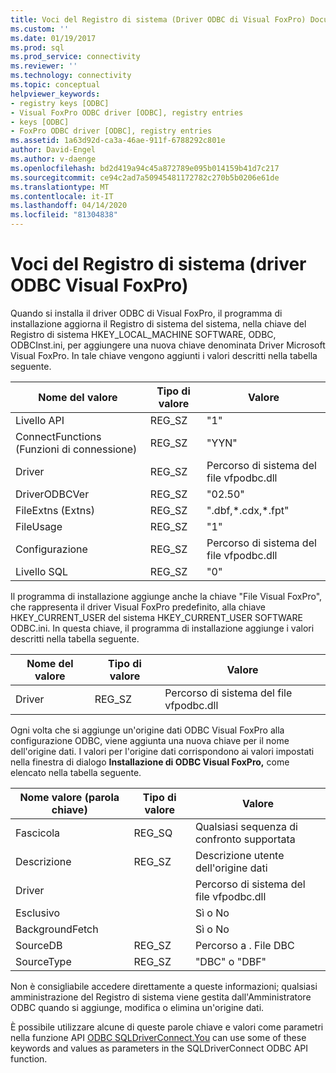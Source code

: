 ```yaml
---
title: Voci del Registro di sistema (Driver ODBC di Visual FoxPro) Documenti Microsoft
ms.custom: ''
ms.date: 01/19/2017
ms.prod: sql
ms.prod_service: connectivity
ms.reviewer: ''
ms.technology: connectivity
ms.topic: conceptual
helpviewer_keywords:
- registry keys [ODBC]
- Visual FoxPro ODBC driver [ODBC], registry entries
- keys [ODBC]
- FoxPro ODBC driver [ODBC], registry entries
ms.assetid: 1a63d92d-ca3a-46ae-911f-6788292c801e
author: David-Engel
ms.author: v-daenge
ms.openlocfilehash: bd2d419a94c45a872789e095b014159b41d7c217
ms.sourcegitcommit: ce94c2ad7a50945481172782c270b5b0206e61de
ms.translationtype: MT
ms.contentlocale: it-IT
ms.lasthandoff: 04/14/2020
ms.locfileid: "81304838"
---
```

# <a name="registry-entries-visual-foxpro-odbc-driver"></a>Voci del Registro di sistema (driver ODBC Visual FoxPro)
Quando si installa il driver ODBC di Visual FoxPro, il programma di installazione aggiorna il Registro di sistema del sistema, nella chiave del Registro di sistema HKEY_LOCAL_MACHINE SOFTWARE, ODBC, ODBCInst.ini, per aggiungere una nuova chiave denominata Driver Microsoft Visual FoxPro. In tale chiave vengono aggiunti i valori descritti nella tabella seguente.  
  
|Nome del valore|Tipo di valore|Valore|  
|----------------|----------------|-----------|  
|Livello API|REG_SZ|"1"|  
|ConnectFunctions (Funzioni di connessione)|REG_SZ|"YYN"|  
|Driver|REG_SZ|Percorso di sistema del file vfpodbc.dll|  
|DriverODBCVer|REG_SZ|"02.50"|  
|FileExtns (Extns)|REG_SZ|".dbf,\*.cdx,\*.fpt"|  
|FileUsage|REG_SZ|"1"|  
|Configurazione|REG_SZ|Percorso di sistema del file vfpodbc.dll|  
|Livello SQL|REG_SZ|"0"|  
  
 Il programma di installazione aggiunge anche la chiave "File Visual FoxPro", che rappresenta il driver Visual FoxPro predefinito, alla chiave HKEY_CURRENT_USER del sistema HKEY_CURRENT_USER SOFTWARE ODBC.ini. In questa chiave, il programma di installazione aggiunge i valori descritti nella tabella seguente.  
  
|Nome del valore|Tipo di valore|Valore|  
|----------------|----------------|-----------|  
|Driver|REG_SZ|Percorso di sistema del file vfpodbc.dll|  
  
 Ogni volta che si aggiunge un'origine dati ODBC Visual FoxPro alla configurazione ODBC, viene aggiunta una nuova chiave per il nome dell'origine dati. I valori per l'origine dati corrispondono ai valori impostati nella finestra di dialogo **Installazione di ODBC Visual FoxPro,** come elencato nella tabella seguente.  
  
|Nome valore (parola chiave)|Tipo di valore|Valore|  
|----------------------------|----------------|-----------|  
|Fascicola|REG_SQ|Qualsiasi sequenza di confronto supportata|  
|Descrizione|REG_SZ|Descrizione utente dell'origine dati|  
|Driver||Percorso di sistema del file vfpodbc.dll|  
|Esclusivo||Sì o No|  
|BackgroundFetch||Sì o No|  
|SourceDB|REG_SZ|Percorso a . File DBC|  
|SourceType|REG_SZ|"DBC" o "DBF"|  
  
 Non è consigliabile accedere direttamente a queste informazioni; qualsiasi amministrazione del Registro di sistema viene gestita dall'Amministratore ODBC quando si aggiunge, modifica o elimina un'origine dati.  
  
 È possibile utilizzare alcune di queste parole chiave e valori come parametri nella funzione API [ODBC SQLDriverConnect.You](../../odbc/microsoft/sqldriverconnect-visual-foxpro-odbc-driver.md) can use some of these keywords and values as parameters in the SQLDriverConnect ODBC API function.
